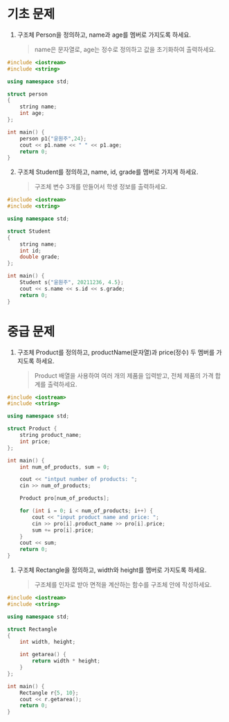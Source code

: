 # 기초 문제
1. 구조체 Person을 정의하고, name과 age를 멤버로 가지도록 하세요.
    >name은 문자열로, age는 정수로 정의하고 값을 초기화하여 출력하세요.

```cpp
#include <iostream>
#include <string>

using namespace std;

struct person
{
    string name;
    int age;
};

int main() {
    person p1{"윤원주",24};
    cout << p1.name << " " << p1.age;
    return 0;
}
```

2. 구조체 Student를 정의하고, name, id, grade를 멤버로 가지게 하세요.
    >구조체 변수 3개를 만들어서 학생 정보를 출력하세요.

```cpp
#include <iostream>
#include <string>

using namespace std;

struct Student
{
    string name;
    int id;
    double grade;
};

int main() {
    Student s{"윤원주", 20211236, 4.5};
    cout << s.name << s.id << s.grade;
    return 0;
}
```

# 중급 문제
1. 구조체 Product를 정의하고, productName(문자열)과 price(정수) 두 멤버를 가지도록 하세요.
    >Product 배열을 사용하여 여러 개의 제품을 입력받고, 전체 제품의 가격 합계를 출력하세요.

```cpp
#include <iostream>
#include <string>

using namespace std;

struct Product {
    string product_name;
    int price;
};

int main() {
    int num_of_products, sum = 0;

    cout << "intput number of products: ";
    cin >> num_of_products;

    Product pro[num_of_products];

    for (int i = 0; i < num_of_products; i++) {
        cout << "input product name and price: ";
        cin >> pro[i].product_name >> pro[i].price;
        sum += pro[i].price;
    }
    cout << sum;
    return 0;
}
```

1. 구조체 Rectangle을 정의하고, width와 height를 멤버로 가지도록 하세요.
    >구조체를 인자로 받아 면적을 계산하는 함수를 구조체 안에 작성하세요.

```cpp
#include <iostream>
#include <string>

using namespace std;

struct Rectangle
{
    int width, height;

    int getarea() {
        return width * height;
    }
};

int main() {
    Rectangle r{5, 10};
    cout << r.getarea();
    return 0;
}
```